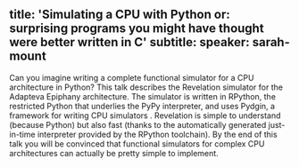 title: 'Simulating a CPU with Python or: surprising programs you might have thought were better written in C'
subtitle:
speaker: sarah-mount
---
Can you imagine writing a complete functional simulator for a CPU architecture in Python? This talk describes the Revelation simulator for the Adapteva Epiphany architecture. The simulator is written in RPython,  the restricted Python that underlies the PyPy interpreter, and uses Pydgin, a framework for writing CPU simulators . Revelation is simple to understand (because Python) but also fast (thanks to the automatically generated just-in-time interpreter provided by the RPython toolchain). By the end of this talk you will be convinced that functional simulators for complex CPU architectures can actually be pretty simple to implement.